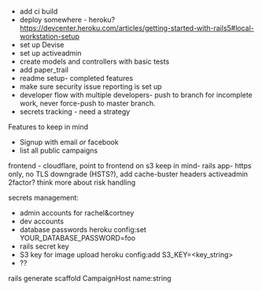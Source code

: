 - add ci build
- deploy somewhere - heroku? https://devcenter.heroku.com/articles/getting-started-with-rails5#local-workstation-setup
- set up Devise
- set up activeadmin
- create models and controllers with basic tests
- add paper_trail
- readme setup- completed features
- make sure security issue reporting is set up
- developer flow with multiple developers- push to branch for incomplete work, never force-push to master branch.
- secrets tracking - need a strategy


Features to keep in mind

- Signup with email *or* facebook
- list all public campaigns


frontend - cloudflare, point to frontend on s3
keep in mind- rails app- https only, no TLS downgrade (HSTS?), add cache-buster headers
activeadmin 2factor? think more about risk handling


secrets management:
- admin accounts for rachel&cortney
- dev accounts
- database passwords heroku config:set YOUR_DATABASE_PASSWORD=foo
- rails secret key
- S3 key for image upload heroku config:add S3_KEY=<key_string>
- ??

rails generate scaffold CampaignHost name:string 
